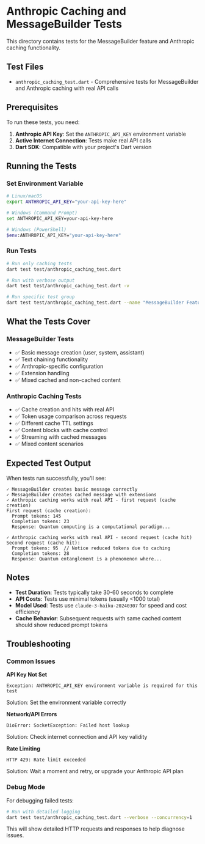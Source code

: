 # Anthropic Caching and MessageBuilder Tests

This directory contains tests for the MessageBuilder feature and Anthropic caching functionality.

## Test Files

- `anthropic_caching_test.dart` - Comprehensive tests for MessageBuilder and Anthropic caching with real API calls

## Prerequisites

To run these tests, you need:

1. **Anthropic API Key**: Set the `ANTHROPIC_API_KEY` environment variable
2. **Active Internet Connection**: Tests make real API calls
3. **Dart SDK**: Compatible with your project's Dart version

## Running the Tests

### Set Environment Variable

```bash
# Linux/macOS
export ANTHROPIC_API_KEY="your-api-key-here"

# Windows (Command Prompt)
set ANTHROPIC_API_KEY=your-api-key-here

# Windows (PowerShell)
$env:ANTHROPIC_API_KEY="your-api-key-here"
```

### Run Tests

```bash
# Run only caching tests
dart test test/anthropic_caching_test.dart

# Run with verbose output
dart test test/anthropic_caching_test.dart -v

# Run specific test group
dart test test/anthropic_caching_test.dart --name "MessageBuilder Feature Tests"
```

## What the Tests Cover

### MessageBuilder Tests
- ✅ Basic message creation (user, system, assistant)
- ✅ Text chaining functionality
- ✅ Anthropic-specific configuration
- ✅ Extension handling
- ✅ Mixed cached and non-cached content

### Anthropic Caching Tests
- ✅ Cache creation and hits with real API
- ✅ Token usage comparison across requests
- ✅ Different cache TTL settings
- ✅ Content blocks with cache control
- ✅ Streaming with cached messages
- ✅ Mixed content scenarios

## Expected Test Output

When tests run successfully, you'll see:

```
✓ MessageBuilder creates basic message correctly
✓ MessageBuilder creates cached message with extensions  
✓ Anthropic caching works with real API - first request (cache creation)
First request (cache creation):
  Prompt tokens: 145
  Completion tokens: 23
  Response: Quantum computing is a computational paradigm...

✓ Anthropic caching works with real API - second request (cache hit)  
Second request (cache hit):
  Prompt tokens: 95  // Notice reduced tokens due to caching
  Completion tokens: 28
  Response: Quantum entanglement is a phenomenon where...
```

## Notes

- **Test Duration**: Tests typically take 30-60 seconds to complete
- **API Costs**: Tests use minimal tokens (usually <1000 total)
- **Model Used**: Tests use `claude-3-haiku-20240307` for speed and cost efficiency
- **Cache Behavior**: Subsequent requests with same cached content should show reduced prompt tokens

## Troubleshooting

### Common Issues

**API Key Not Set**
```
Exception: ANTHROPIC_API_KEY environment variable is required for this test
```
Solution: Set the environment variable correctly

**Network/API Errors**
```
DioError: SocketException: Failed host lookup
```
Solution: Check internet connection and API key validity

**Rate Limiting**
```
HTTP 429: Rate limit exceeded
```
Solution: Wait a moment and retry, or upgrade your Anthropic API plan

### Debug Mode

For debugging failed tests:

```bash
# Run with detailed logging
dart test test/anthropic_caching_test.dart --verbose --concurrency=1
```

This will show detailed HTTP requests and responses to help diagnose issues. 